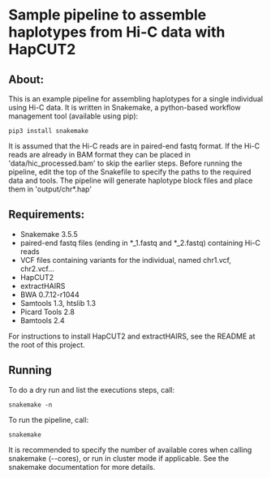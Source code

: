 Sample pipeline to assemble haplotypes from Hi-C data with HapCUT2
======

## About:
This is an example pipeline for assembling haplotypes for a single
individual using Hi-C data. It is written in Snakemake,
a python-based workflow management tool (available using pip):

```
pip3 install snakemake
```
It is assumed that the Hi-C reads are in paired-end fastq format.
If the Hi-C reads are already in BAM format they can be placed in 'data/hic_processed.bam' to skip the earlier steps.
Before running the pipeline, edit the top of the Snakefile to specify the paths to the
required data and tools.
The pipeline will generate haplotype block files and place them in 'output/chr*.hap'

## Requirements:
- Snakemake 3.5.5
- paired-end fastq files (ending in *_1.fastq and *_2.fastq) containing Hi-C reads
- VCF files containing variants for the individual, named chr1.vcf, chr2.vcf...
- HapCUT2
- extractHAIRS
- BWA 0.7.12-r1044
- Samtools 1.3, htslib 1.3
- Picard Tools 2.8
- Bamtools 2.4

For instructions to install HapCUT2 and extractHAIRS, see the README at the root of this project.

## Running
To do a dry run and list the executions steps, call:
```
snakemake -n
```
To run the pipeline, call:
```
snakemake
```
It is recommended to specify the number of available cores when calling snakemake
(--cores), or run in cluster mode if applicable.
See the snakemake documentation for more details.
